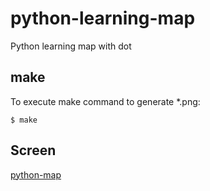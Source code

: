 # python-learning-map
Python learning map with dot

## make

To execute make command to generate \*.png:

    $ make

## Screen

[python-map](./python-map.png)
